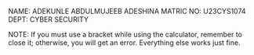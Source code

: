 
NAME: ADEKUNLE ABDULMUJEEB ADESHINA 
MATRIC NO: U23CYS1074
DEPT: CYBER SECURITY 

NOTE: If you must use a bracket while using the calculator, remember to close it; otherwise, you will get an error. Everything else works just fine.
